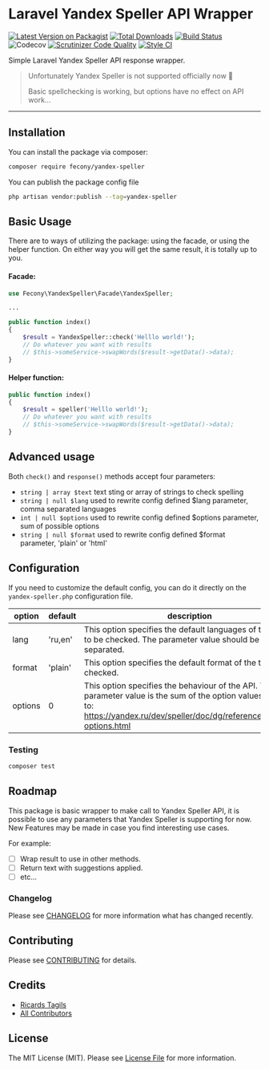 # Laravel Yandex Speller API Wrapper

[![Latest Version on Packagist](https://img.shields.io/packagist/v/fecony/yandex-speller.svg?style=flat-square)](https://packagist.org/packages/fecony/yandex-speller)
[![Total Downloads](https://img.shields.io/packagist/dt/fecony/yandex-speller.svg?style=flat-square)](https://packagist.org/packages/fecony/yandex-speller)
[![Build Status](https://img.shields.io/travis/Fecony/yandex-speller/main?style=flat-square)](https://travis-ci.org/Fecony/yandex-speller)
![Codecov](https://img.shields.io/codecov/c/github/Fecony/yandex-speller?style=flat-square)
[![Scrutinizer Code Quality](https://scrutinizer-ci.com/g/Fecony/yandex-speller/badges/quality-score.png?b=main)](https://scrutinizer-ci.com/g/Fecony/yandex-speller/?branch=main)
[![Style CI](https://github.styleci.io/repos/322412144/shield)](https://github.styleci.io/repos/322412144/shield)

Simple Laravel Yandex Speller API response wrapper.

> Unfortunately Yandex Speller is not supported officially now 🙁
>
> Basic spellchecking is working, but options have no effect on API work...

---

## Installation

You can install the package via composer:

```bash
composer require fecony/yandex-speller
```

You can publish the package config file

```bash
php artisan vendor:publish --tag=yandex-speller
```

## Basic Usage

There are to ways of utilizing the package: using the facade, or using the helper function. On either way you will get the same result, it is totally up to you.

#### Facade:

```php
use Fecony\YandexSpeller\Facade\YandexSpeller;

...

public function index()
{
    $result = YandexSpeller::check('Helllo world!');
    // Do whatever you want with results
    // $this->someService->swapWords($result->getData()->data);
}
```

#### Helper function:

```php
public function index()
{
    $result = speller('Helllo world!');
    // Do whatever you want with results
    // $this->someService->swapWords($result->getData()->data);
}
```

## Advanced usage

Both `check()` and `response()` methods accept four parameters:

-   `string | array $text` text sting or array of strings to check spelling
-   `string | null $lang` used to rewrite config defined $lang parameter, comma separated languages
-   `int | null $options` used to rewrite config defined $options parameter, sum of possible options
-   `string | null $format` used to rewrite config defined $format parameter, 'plain' or 'html'

## Configuration

If you need to customize the default config, you can do it directly on the `yandex-speller.php` configuration file.

| option  | default | description                                                                                                                                                                        |
| ------- | ------- | ---------------------------------------------------------------------------------------------------------------------------------------------------------------------------------- |
| lang    | 'ru,en' | This option specifies the default languages of the text to be checked. The parameter value should be comma separated.                                                              |
| format  | 'plain' | This option specifies the default format of the text to be checked.                                                                                                                |
| options | 0       | This option specifies the behaviour of the API. The parameter value is the sum of the option values. Refer to: https://yandex.ru/dev/speller/doc/dg/reference/speller-options.html |

### Testing

```bash
composer test
```

## Roadmap

This package is basic wrapper to make call to Yandex Speller API, it is possible to use any parameters that Yandex Speller is supporting for now.
New Features may be made in case you find interesting use cases.

For example:

-   [ ] Wrap result to use in other methods.
-   [ ] Return text with suggestions applied.
-   [ ] etc...

### Changelog

<!-- TODO -->

Please see [CHANGELOG](CHANGELOG.md) for more information what has changed recently.

## Contributing

<!-- TODO -->

Please see [CONTRIBUTING](CONTRIBUTING.md) for details.

## Credits

-   [Ricards Tagils](https://github.com/fecony)
-   [All Contributors](../../contributors)

## License

The MIT License (MIT). Please see [License File](LICENSE) for more information.

